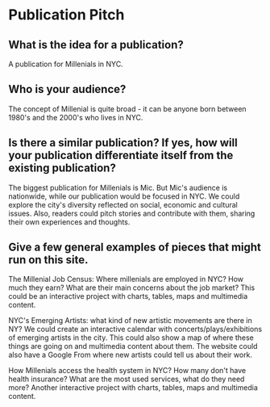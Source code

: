 <html>
<body>

<h1> Publication Pitch</h1>

<h2> What is the idea for a publication?</h2>
<p>A publication for Millenials in NYC.</p>
<h2>Who is your audience?</h2> 
<p>The concept of Millenial is quite broad - it can be anyone born between 1980's and the 2000's who lives in NYC.</p>
<h2>Is there a similar publication? If yes, how will your publication differentiate itself from the existing publication?</h2>
<p>The biggest publication for Millenials is Mic. But Mic's audience is nationwide, while our publication would be focused in NYC. We could explore the city's diversity reflected on social, economic and cultural issues. Also, readers could pitch stories and contribute with them, sharing their own experiences and thoughts.</p>
<h2>Give a few general examples of pieces that might run on this site.</h2>
<p>The Millenial Job Census: Where millenials are employed in NYC? How much they earn? What are their main concerns about the job market? This could be an interactive project with charts, tables, maps and multimedia content.</p>
<p>NYC's Emerging Artists: what kind of new artistic movements are there in NY? We could create an interactive calendar with concerts/plays/exhibitions of emerging artists in the city. This could also show a map of where these things are going on and multimedia content about them. The website could also have a Google From where new artists could tell us about their work.</p>
<p>How Millenials access the health system in NYC? How many don't have health insurance? What are the most used services, what do they need more? Another interactive project with charts, tables, maps and multimedia content.</p>     

</body>
</html>

